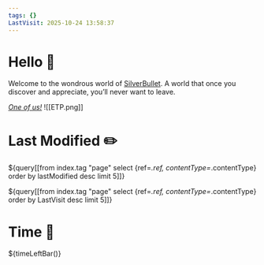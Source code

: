 ```yaml
---
tags: {}
LastVisit: 2025-10-24 13:58:37
---
```


# Hello 👋
Welcome to the wondrous world of [SilverBullet](https://v2.silverbullet.md/). A world that once you discover and appreciate, you’ll never want to leave.

_[One of us!](https://community.silverbullet.md/)_
![[ETP.png]]

# Last Modified ✏️

${query[[from index.tag "page" select {ref=_.ref, contentType=_.contentType} order by lastModified desc limit 5]]}

${query[[from index.tag "page" select {ref=_.ref, contentType=_.contentType} order by LastVisit desc limit 5]]}

# Time 🌄

${timeLeftBar()}